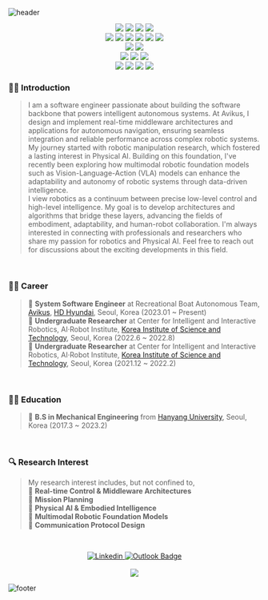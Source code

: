 ![header](https://capsule-render.vercel.app/api?type=waving&color=gradient&height=200&section=header&text=welcome&fontSize=50&animation=fadeIn&fontAlignY=38&desc=shkwon98's%20GitHub%20Profile&descAlignY=51&descAlign=62)

<p align="center">
<img src="https://img.shields.io/badge/C-A8B9CC?style=for-the-badge&logo=C&logoColor=white">
<img src="https://img.shields.io/badge/C++-00599C?style=for-the-badge&logo=C%2B%2B&logoColor=white">
<img src="https://img.shields.io/badge/Python-3776AB?style=for-the-badge&logo=Python&logoColor=white">
<img src="https://img.shields.io/badge/MATLAB-00599C?style=for-the-badge&logo=MATLAB&logoColor=white">
<br />
<img src="https://img.shields.io/badge/ROS-22314E?style=for-the-badge&logo=ROS&logoColor=white">
<img src="https://img.shields.io/badge/Qt-41CD52?style=for-the-badge&logo=Qt&logoColor=white">
<img src="https://img.shields.io/badge/wxWidgets-2e4af9?style=for-the-badge&logo=wxWidgets&logoColor=white">
<img src="https://img.shields.io/badge/OpenCV-5C3EE8?style=for-the-badge&logo=OpenCV&logoColor=white">
<img src="https://img.shields.io/badge/gRPC-3776AB?style=for-the-badge&logo=grpc&logoColor=white">
<img src="https://img.shields.io/badge/GEOS-545996?style=for-the-badge&logo=geos&logoColor=white">
<br />
<img src="https://img.shields.io/badge/postgresql-4169E1?style=for-the-badge&logo=postgresql&logoColor=white">
<img src="https://img.shields.io/badge/sqlite-003B57?style=for-the-badge&logo=sqlite&logoColor=white">
<br />
<img src="https://img.shields.io/badge/CMake-FF0000?style=for-the-badge&logo=CMake&logoColor=white">
<img src="https://img.shields.io/badge/Docker-2496ED?style=for-the-badge&logo=Docker&logoColor=white">
<img src="https://img.shields.io/badge/Linux-FCC624?style=for-the-badge&logo=Linux&logoColor=black">
<br />
<img src="https://img.shields.io/badge/VSCode-007ACC?style=for-the-badge&logo=Visual Studio Code&logoColor=white">
<img src="https://img.shields.io/badge/Visual Studio-5C2D91?style=for-the-badge&logo=Visual Studio&logoColor=white">
<img src="https://img.shields.io/badge/Git-F05032?style=for-the-badge&logo=Git&logoColor=white">
<img src="https://img.shields.io/badge/github-181717?style=for-the-badge&logo=github&logoColor=white">
</p>


### 👨‍🔧 Introduction

> I am a software engineer passionate about building the software backbone that powers intelligent autonomous systems. At Avikus, I design and implement real-time middleware architectures and applications for autonomous navigation, ensuring seamless integration and reliable performance across complex robotic systems. <br />
> My journey started with robotic manipulation research, which fostered a lasting interest in Physical AI. Building on this foundation, I've recently been exploring how multimodal robotic foundation models such as Vision-Language-Action (VLA) models can enhance the adaptability and autonomy of robotic systems through data-driven intelligence. <br />
> I view robotics as a continuum between precise low-level control and high-level intelligence. My goal is to develop architectures and algorithms that bridge these layers, advancing the fields of embodiment, adaptability, and human-robot collaboration. I'm always interested in connecting with professionals and researchers who share my passion for robotics and Physical AI. Feel free to reach out for discussions about the exciting developments in this field. <br />

<br />

### 👨‍💻 Career

> 🔹 **System Software Engineer** at Recreational Boat Autonomous Team, <a href="https://avikus.ai/">Avikus</a>, <a href="http://www.hd-hyundai.com/">HD Hyundai</a>, Seoul, Korea (2023.01 ~ Present) <br />
> 🔹 **Undergraduate Researcher** at Center for Intelligent and Interactive Robotics, AI·Robot Institute, <a href="https://www.kist.re.kr/eng/index.do">Korea Institute of Science and Technology</a>, Seoul, Korea (2022.6 ~ 2022.8) <br />
> 🔹 **Undergraduate Researcher** at Center for Intelligent and Interactive Robotics, AI·Robot Institute, <a href="https://www.kist.re.kr/eng/index.do">Korea Institute of Science and Technology</a>, Seoul, Korea  (2021.12 ~ 2022.2) <br />

<br />

### 👨‍🎓 Education

> 🔹 **B.S in Mechanical Engineering** from <a href="https://www.hanyang.ac.kr/web/eng">Hanyang University</a>, Seoul, Korea (2017.3 ~ 2023.2) <br />

<br />

### 🔍 Research Interest

> My research interest includes, but not confined to, <br />
> 🔸 **Real-time Control & Middleware Architectures** <br />
> 🔸 **Mission Planning** <br />
> 🔸 **Physical AI & Embodied Intelligence** <br />
> 🔸 **Multimodal Robotic Foundation Models** <br />
> 🔸 **Communication Protocol Design** <br />

<br />

<p align="center">
  <a href="https://www.linkedin.com/in/sunghyunkwon/">
    <img src="https://img.shields.io/badge/-LinkedIn-0077b5?style=round-square&logo=linkedin&logoColor=white" alt="Linkedin">
  </a>
  <a href="mailto:seonghyeon.kwon@avikus.ai">
    <img src="https://img.shields.io/badge/Outlook-0078D4?style=flat-square&logo=microsoftoutlook&logoColor=white" alt="Outlook Badge">
  </a>

  <br />
  <br />

  <img src="https://hits.seeyoufarm.com/api/count/incr/badge.svg?url=https%3A%2F%2Fgithub.com%2Fshkwon98%2Fhit-counter">
</p>

![footer](https://capsule-render.vercel.app/api?type=waving&color=gradient&height=180&section=footer)
